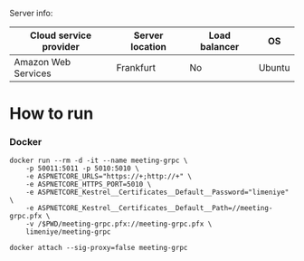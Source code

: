Server info:

| Cloud service provider  | Server location | Load balancer | OS |
| ------------- | ------------- | ------------- | ------------- |
| Amazon Web Services  | Frankfurt  | No  | Ubuntu |

# How to run

### Docker
```
docker run --rm -d -it --name meeting-grpc \
    -p 50011:5011 -p 5010:5010 \
    -e ASPNETCORE_URLS="https://+;http://+" \
    -e ASPNETCORE_HTTPS_PORT=5010 \
    -e ASPNETCORE_Kestrel__Certificates__Default__Password="limeniye" \
    -e ASPNETCORE_Kestrel__Certificates__Default__Path=//meeting-grpc.pfx \
    -v /$PWD/meeting-grpc.pfx://meeting-grpc.pfx \
    limeniye/meeting-grpc
```

```
docker attach --sig-proxy=false meeting-grpc
```
